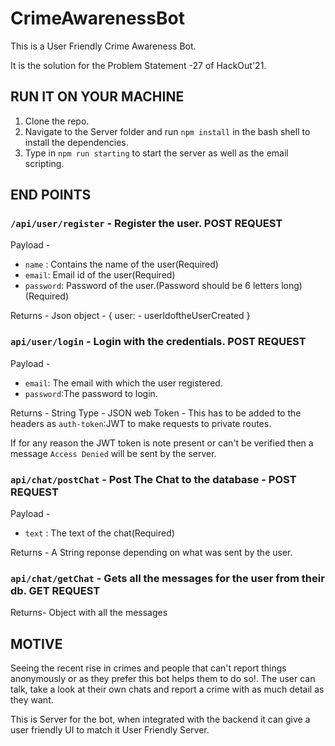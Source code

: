 # CrimeAwarenessBot

This is a User Friendly Crime Awareness Bot.

It is the solution for the Problem Statement -27 of HackOut'21.

## RUN IT ON YOUR MACHINE

1. Clone the repo.
2. Navigate to the Server folder and run `npm install` in the bash shell to install the dependencies.
3. Type in `npm run starting` to start the server  as well as the email scripting.

## END POINTS

### `/api/user/register` - Register the user. POST REQUEST

Payload -  
* `name` : Contains the name of the user(Required)
* `email`: Email id of the user(Required)
* `password`: Password of the user.(Password should be 6 letters long)(Required)

Returns - 
Json object - {
    user: - userIdoftheUserCreated
}

### `api/user/login` - Login with the credentials. POST REQUEST

Payload - 
* `email`: The email with which the user registered.
* `password`:The password to login.

Returns - 
String Type - JSON web Token - This has to be added to the headers as `auth-token`:JWT to make requests to private routes.

If for any reason the JWT token is note present or can't be verified then a message `Access Denied` will be sent by the server.

###  `api/chat/postChat` - Post The Chat to the database - POST REQUEST

Payload - 
* `text` : The text of the chat(Required)

Returns - 
A String reponse depending on what was sent by the user.

### `api/chat/getChat` - Gets all the messages for the user from their db. GET REQUEST

Returns- 
Object with all the messages

## MOTIVE

Seeing the recent rise in crimes and people that can't report things anonymously or as they prefer this bot helps them to do so!. 
The user can talk, take a look at their own chats and report a crime with as much detail as they want.

This is Server for the bot, when integrated with the backend it can give a user friendly UI to match it User Friendly Server.

